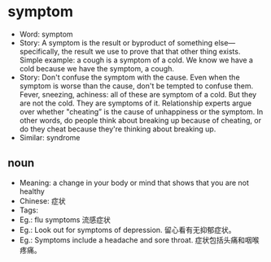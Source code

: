 # symptom

- Word: symptom
- Story: A symptom is the result or byproduct of something else—specifically, the result we use to prove that that other thing exists. Simple example: a cough is a symptom of a cold. We know we have a cold because we have the symptom, a cough.
- Story: Don't confuse the symptom with the cause. Even when the symptom is worse than the cause, don't be tempted to confuse them. Fever, sneezing, achiness: all of these are symptom of a cold. But they are not the cold. They are symptoms of it. Relationship experts argue over whether "cheating” is the cause of unhappiness or the symptom. In other words, do people think about breaking up because of cheating, or do they cheat because they're thinking about breaking up.
- Similar: syndrome

## noun

- Meaning: a change in your body or mind that shows that you are not healthy
- Chinese: 症状
- Tags: 
- Eg.: flu symptoms 流感症状
- Eg.: Look out for symptoms of depression. 留心看有无抑郁症状。
- Eg.: Symptoms include a headache and sore throat. 症状包括头痛和咽喉疼痛。

